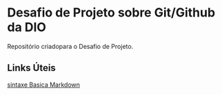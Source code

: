 
# Desafio de Projeto sobre Git/Github da DIO
Repositório criadopara o Desafio de Projeto.

## Links Úteis 
[sintaxe Basica Markdown](https://www.markdownguide.org/basic-syntax/)


